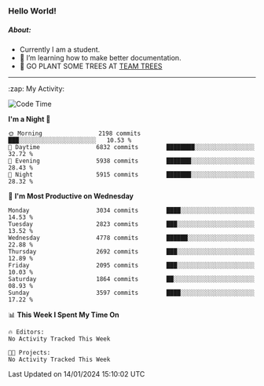 ### Hello World!

##### About:
- Currently I am a student.
- 🌱 I’m learning how to make better documentation.
- 🌱 GO PLANT SOME TREES AT [TEAM TREES](https://teamtrees.org/)

---
  <summary>:zap: My Activity:</summary>
  
<!--START_SECTION:waka-->
![Code Time](http://img.shields.io/badge/Code%20Time-1%2C268%20hrs%2028%20mins-blue)

**I'm a Night 🦉** 

```text
🌞 Morning                2198 commits        ███░░░░░░░░░░░░░░░░░░░░░░   10.53 % 
🌆 Daytime                6832 commits        ████████░░░░░░░░░░░░░░░░░   32.72 % 
🌃 Evening                5938 commits        ███████░░░░░░░░░░░░░░░░░░   28.43 % 
🌙 Night                  5915 commits        ███████░░░░░░░░░░░░░░░░░░   28.32 % 
```
📅 **I'm Most Productive on Wednesday** 

```text
Monday                   3034 commits        ████░░░░░░░░░░░░░░░░░░░░░   14.53 % 
Tuesday                  2823 commits        ███░░░░░░░░░░░░░░░░░░░░░░   13.52 % 
Wednesday                4778 commits        ██████░░░░░░░░░░░░░░░░░░░   22.88 % 
Thursday                 2692 commits        ███░░░░░░░░░░░░░░░░░░░░░░   12.89 % 
Friday                   2095 commits        ███░░░░░░░░░░░░░░░░░░░░░░   10.03 % 
Saturday                 1864 commits        ██░░░░░░░░░░░░░░░░░░░░░░░   08.93 % 
Sunday                   3597 commits        ████░░░░░░░░░░░░░░░░░░░░░   17.22 % 
```


📊 **This Week I Spent My Time On** 

```text
🔥 Editors: 
No Activity Tracked This Week

🐱‍💻 Projects: 
No Activity Tracked This Week
```


 Last Updated on 14/01/2024 15:10:02 UTC
<!--END_SECTION:waka-->
